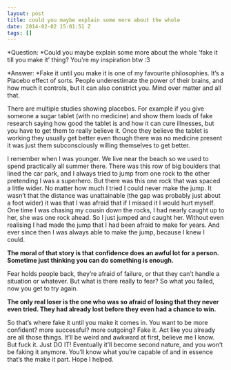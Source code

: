 ```yaml
---
layout: post
title: could you maybe explain some more about the whole
date: 2014-02-02 15:01:51 Z
tags: []
---
```

*Question: *Could you maybe explain some more about the whole 'fake it till you make it' thing? You're my inspiration btw :3

*Answer: *Fake it until you make it is one of my favourite philosophies. It’s a Placebo effect of sorts. People underestimate the power of their brains, and how much it controls, but it can also constrict you. Mind over matter and all that.

There are multiple studies showing placebos. For example if you give someone a sugar tablet (with no medicine) and show them loads of fake research saying how good the tablet is and how it can cure illnesses, but you have to get them to really believe it. Once they believe the tablet is working they usually get better even though there was no medicine present it was just them subconsciously willing themselves to get better.

I remember when I was younger. We live near the beach so we used to spend practically all summer there. There was this row of big boulders that lined the car park, and I always tried to jump from one rock to the other pretending I was a superhero. But there was this one rock that was spaced a little wider. No matter how much I tried I could never make the jump. It wasn’t that the distance was unattainable (the gap was probably just about a foot wider) it was that I was afraid that if I missed it I would hurt myself. One time I was chasing my cousin down the rocks, I had nearly caught up to her, she was one rock ahead. So I just jumped and caught her. Without even realising I had made the jump that I had been afraid to make for years. And ever since then I was always able to make the jump, because I knew I could. 

**The moral of that story is that confidence does an awful lot for a person. Sometime just thinking you can do something is enough.**

Fear holds people back, they’re afraid of failure, or that they can’t handle a situation or whatever. But what is there really to fear? So what you failed, now you get to try again.

**The only real loser is the one who was so afraid of losing that they never even tried. They had already lost before they even had a chance to win.**

So that’s where fake it until you make it comes in. You want to be more confident? more successful? more outgoing? Fake it. Act like you already are all those things. It’ll be weird and awkward at first, believe me I know. But fuck it. Just DO IT! Eventually it’ll become second nature, and you won’t be faking it anymore. You’ll know what you’re capable of and in essence that’s the make it part. Hope I helped.

